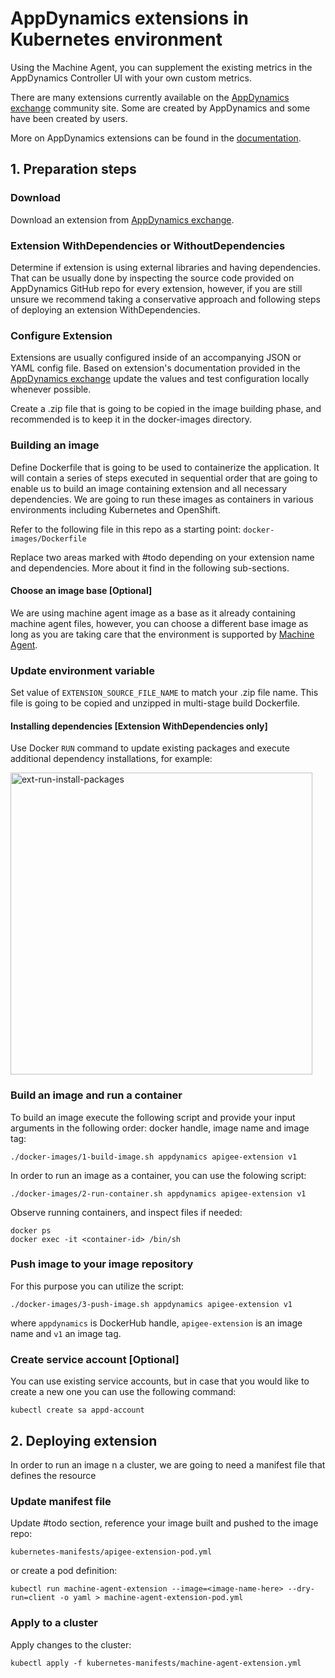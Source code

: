 # AppDynamics extensions in Kubernetes environment

Using the Machine Agent, you can supplement the existing metrics in the AppDynamics Controller UI with your own custom metrics.

There are many extensions currently available on the [AppDynamics exchange](https://www.appdynamics.com/community/exchange/) community site. Some are created by AppDynamics and some have been created by users.

More on AppDynamics extensions can be found in the [documentation](https://docs.appdynamics.com/display/PRO45/Extensions+and+Custom+Metrics).

## 1. Preparation steps

### Download
Download an extension from [AppDynamics exchange](https://www.appdynamics.com/community/exchange/).

### Extension WithDependencies or WithoutDependencies
Determine if extension is using external libraries and having dependencies. That can be usually done by inspecting the source code provided on AppDynamics GitHub repo for every extension, however, if you are still unsure we recommend taking a conservative approach and following steps of deploying an extension WithDependencies.

### Configure Extension

Extensions are usually configured inside of an accompanying JSON or YAML config file. Based on extension's documentation provided in the [AppDynamics exchange](https://www.appdynamics.com/community/exchange/) update the values and test configuration locally whenever possible. 

Create a .zip file that is going to be copied in the image building phase, and recommended is to keep it in the docker-images directory.

### Building an image 

Define Dockerfile that is going to be used to containerize the application. It will contain a series of steps executed in sequential order that are going to enable us to build an image containing extension and all necessary dependencies. We are going to run these images as containers in various environments including Kubernetes and OpenShift.

Refer to the following file in this repo as a starting point:
`docker-images/Dockerfile`

Replace two areas marked with #todo depending on your extension name and dependencies. More about it find in the following sub-sections.

#### Choose an image base [Optional]

We are using machine agent image as a base as it already containing machine agent files, however, you can choose a different base image as long as you are taking care that the environment is supported by [Machine Agent](https://docs.appdynamics.com/display/PRO45/Standalone+Machine+Agent+Requirements+and+Supported+Environments). 

### Update environment variable
Set value of `EXTENSION_SOURCE_FILE_NAME` to match your .zip file name. This file is going to be copied and unzipped in multi-stage build Dockerfile.

#### Installing dependencies [Extension WithDependencies only]

Use Docker `RUN` command to update existing packages and execute additional dependency installations, for example:

<img width="483" alt="ext-run-install-packages" src="https://user-images.githubusercontent.com/23483887/102370343-dc712d80-3fb4-11eb-97ca-c77045b9ab6e.png">

### Build an image and run a container

To build an image execute the following script and provide your input arguments in the following order: docker handle, image name and image tag:

```
./docker-images/1-build-image.sh appdynamics apigee-extension v1
```

In order to run an image as a container, you can use the folowing script:

```
./docker-images/2-run-container.sh appdynamics apigee-extension v1
```

Observe running containers, and inspect files if needed:
```
docker ps
docker exec -it <container-id> /bin/sh
```

### Push image to your image repository

For this purpose you can utilize the script:
```
./docker-images/3-push-image.sh appdynamics apigee-extension v1
```
where `appdynamics` is DockerHub handle, `apigee-extension` is an image name and `v1` an image tag.

### Create service account [Optional]

You can use existing service accounts, but in case that you would like to create a new one you can use the following command:
```
kubectl create sa appd-account
```

## 2. Deploying extension

In order to run an image n a cluster, we are going to need a manifest file that defines the resource

### Update manifest file

Update #todo section, reference your image built and pushed to the image repo:

`kubernetes-manifests/apigee-extension-pod.yml`

or create a pod definition:

```
kubectl run machine-agent-extension --image=<image-name-here> --dry-run=client -o yaml > machine-agent-extension-pod.yml
```

### Apply to a cluster

Apply changes to the cluster:

```
kubectl apply -f kubernetes-manifests/machine-agent-extension.yml
```
